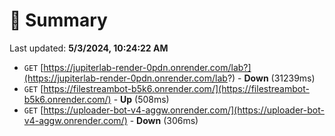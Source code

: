 # 📖 Summary
Last updated: **5/3/2024, 10:24:22 AM**

- `GET` [https://jupiterlab-render-0pdn.onrender.com/lab?](https://jupiterlab-render-0pdn.onrender.com/lab?) - **Down** (31239ms)
- `GET` [https://filestreambot-b5k6.onrender.com/](https://filestreambot-b5k6.onrender.com/) - **Up** (508ms)
- `GET` [https://uploader-bot-v4-aggw.onrender.com/](https://uploader-bot-v4-aggw.onrender.com/) - **Down** (306ms)
